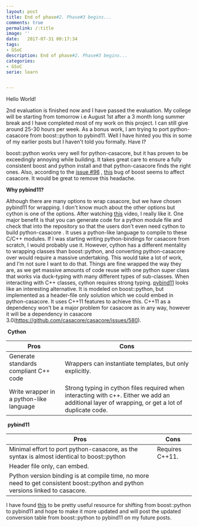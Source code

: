 ```yaml
---
layout: post
title: End of phase#2. Phase#3 begins...
comments: true
permalink: /:title
image: ''
date:   2017-07-31 00:17:34
tags:
- GSoC
description: End of phase#2. Phase#3 begins...
categories:
- GSoC
serie: learn


---
```


Hello World!

2nd evaluation is finished now and I have passed the evaluation. My college will be starting from tomorrow i.e August 1st after a 3 month long summer break and I have completed most of my work on this project. I can still give around 25-30 hours per week. As a bonus work, I am trying to port python-casacore from boost::python to pybind11. Well I have hinted you this in some of my earlier posts but I haven't told you formally. Have I?

boost::python works very well for python-casacore, but it has proven to be exceedingly annoying while building. It takes great care to ensure a fully consistent boost and python install and that python-casacore finds the right ones. Also, according to the [issue #96](https://github.com/casacore/python-casacore/issues/96) , [this](https://svn.boost.org/trac10/ticket/12516) bug of boost seems to affect casacore. It would be great to remove this headache.

**Why pybind11?**

Although there are many options to wrap casacore, but we have chosen pybind11 for wrapping. I don't know much about the other options but cython is one of the options. After watching [this](https://www.youtube.com/watch?v=_1MSX7V28Po) video, I really like it. One major benefit is that you can generate code for a python module file and check that into the repository so that the users don't even need cython to build python-casacore . It uses a python-like language to compile to these C/C++ modules. If I was starting writing python-bindings for casacore from scratch, I would probably use it. However, cython has a different mentality to wrapping classes than boost::python, and converting python-casacore over would require a massive undertaking. This would take a lot of work, and I'm not sure I want to do that. Things are fine wrapped the way they are, as we get massive amounts of code reuse with one python super class that works via duck-typing with many different types of sub-classes. When interacting with C++ classes, cython requires strong typing. [pybind11](https://github.com/pybind/pybind11) looks like an interesting alternative. It is modeled on boost::python, but implemented as a header-file only solution which we could embed in python-casacore. It uses C++11 features to achieve this. C++11 as a dependency won't be a major problem for casacore as in any way, however it will be a dependency in casacore 3.0(https://github.com/casacore/casacore/issues/580).

​										    **Cython**

| **Pros**                                | **Cons**                                 |
| --------------------------------------- | ---------------------------------------- |
| Generate standards compliant C++ code   | Wrappers can instantiate templates, but only explicitly. |
| Write wrapper in a python-like language | Strong typing in cython files required when interacting with c++. Either we add an additional layer of wrapping, or get a lot of duplicate code. |



​										**pybind11**

| **Pros**                                 | **Cons**        |
| ---------------------------------------- | --------------- |
| Minimal effort to port python-casacore, as the syntax is almost identical to boost::python | Requires C++11. |
| Header file only, can embed.             |                 |
| Python version binding is at compile time, no more need to get consistent boost::python and python versions linked to casacore. |                 |

I have found [this](https://github.com/davisking/dlib/issues/293) to be pretty useful resource for shifting from boost::python to pybind11 and hope to make it more updated and will post the updated conversion table from boost::python to pybind11 on my future posts.

